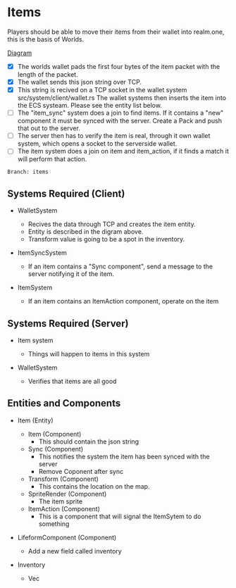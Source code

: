 # Items 
Players should be able to move their items from their wallet into realm.one,
this is the basis of Worlds.

[Diagram](../../docs/items.pdf)

* [x] The worlds wallet pads the first four bytes of the item packet with the
length of the packet.
* [x] The wallet sends this json string over TCP.
* [x] This string is recived on a TCP socket in the wallet system
src/system/client/wallet.rs The wallet systems then inserts the item into the
ECS systeam. Please see the entity list below.
* [ ] The "item_sync" system does a join to find items. If it contains a "new" component
it must be synced with the server. Create a Pack and push that out to the
server.
* [ ] The server then has to verify the item is real, through it own wallet system,
which opens a socket to the serverside wallet.
* [ ] The item system does a join on item and item_action, if it finds a match it will perform
that action.

```
Branch: items
```

## Systems Required (Client)
- WalletSystem
    - Recives the data through TCP and creates the item entity. 
    - Entity is described in the digram above.
    - Transform value is going to be a spot in the inventory.

- ItemSyncSystem
    - If an item contains a "Sync component", send a message to the server
    notifying it of the item.

- ItemSystem
    - If an item contains an ItemAction component, operate on the item
    
## Systems Required (Server)
- Item system
    - Things will happen to items in this system 

- WalletSystem
    - Verifies that items are all good

## Entities and Components 
- Item (Entity)
    - Item (Component)
        - This should contain the json string
    - Sync (Component)
        - This notifies the system the item has been synced with the 
        server
        - Remove Coponent after sync
    - Transform (Component)
        - This contains the location on the map.
    - SpriteRender (Component)
        - The item sprite
    - ItemAction (Component)
        - This is a component that will signal the ItemSytem to do something

- LifeformComponent (Component)
    - Add a new field called inventory

- Inventory
    - Vec<Items>
